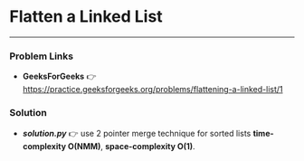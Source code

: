 # Flatten a Linked List

---

### Problem Links
- **__GeeksForGeeks__** :point_right: https://practice.geeksforgeeks.org/problems/flattening-a-linked-list/1

### Solution
- **_solution.py_** :point_right: use 2 pointer merge technique for sorted lists **time-complexity O(NMM)**, **space-complexity O(1)**.
